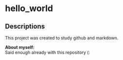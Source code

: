 # hello_world
## Descriptions
This project was created to study github and markdown.

**About myself:**  
Said enough already with this repository (:
